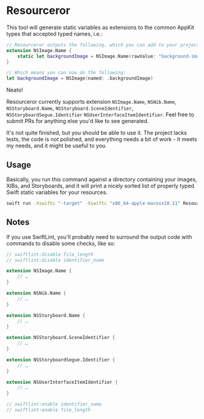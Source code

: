 # Resourceror

This tool will generate static variables as extensions to the common AppKit types that accepted typed names, i.e.:

```swift
// Resourceror outputs the following, which you can add to your project:
extension NSImage.Name {
    static let backgroundImage = NSImage.Name(rawValue: "background-image")
}

// Which means you can now do the following:
let backgroundImage = NSImage(named: .backgroundImage)
```

Neato!

Resourceror currently supports extension `NSImage.Name`, `NSNib.Name`, `NSStoryboard.Name`, `NSStoryboard.SceneIdentifier`, `NSStoryboardSegue.Identifier` `NSUserInterfaceItemIdentifier`. Feel free to submit PRs for anything else you'd like to see generated.

It's not quite finished, but you should be able to use it. The project lacks tests,  the code is not polished, and everything needs a bit of work - it meets my needs, and it might be useful to you.

## Usage

Basically, you run this command against a directory containing your images, XIBs, and Storyboards, and it will print a nicely sorted list of properly typed Swift static variables for your resources.

```sh
swift run -Xswiftc "-target" -Xswiftc "x86_64-apple-macosx10.11" Resourceror generate $PATH_TO_YOUR_DIRECTORY --exclude first_directory,second_directory
```

## Notes

If you use SwiftLint, you'll probably need to surround the output code with commands to disable some checks, like so:

```swift
// swiftlint:disable file_length
// swiftlint:disable identifier_name

extension NSImage.Name {
	// …
}

extension NSNib.Name {
	// …
}

extension NSStoryboard.Name {
	// …
}

extension NSStoryboard.SceneIdentifier {
	// …
}

extension NSStoryboardSegue.Identifier {
	// …
}

extension NSUserInterfaceItemIdentifier {
	// …
}

// swiftlint:enable identifier_name
// swiftlint:enable file_length
```
